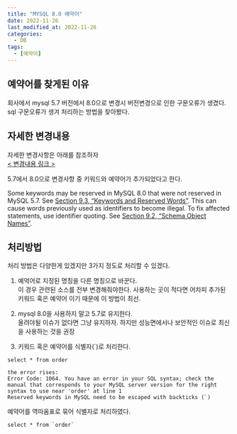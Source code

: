 ```yaml
---
title: "MYSQL 8.0 예약어"
date: 2022-11-26
last_modified_at: 2022-11-26
categories: 
  - DB
tags:
  - [예약어]
---
```


## 예약어를 찾게된 이유
회사에서 mysql 5.7 버전에서 8.0으로 변경시 버전변경으로 인한 구문오류가 생겼다.  
sql 구문오류가 생겨 처리하는 방법을 찾아봤다.  


## 자세한 변경내용
자세한 변경사항은 아래를 참조하자  
[< 변경내용 링크 >](https://dev.mysql.com/doc/refman/8.0/en/upgrading-from-previous-series.html)  

5.7에서 8.0으로 변경사항 중 키워드와 예약어가 추가되었다고 한다.  

Some keywords may be reserved in MySQL 8.0 that were not reserved in MySQL 5.7. See [Section 9.3, “Keywords and Reserved Words”](https://dev.mysql.com/doc/refman/8.0/en/keywords.html). This can cause words previously used as identifiers to become illegal. To fix affected statements, use identifier quoting. See [Section 9.2, “Schema Object Names”](https://dev.mysql.com/doc/refman/8.0/en/identifiers.html).  

## 처리방법
처리 방법은 다양한게 있겠지만 3가지 정도로 처리할 수 있겠다.  

1. 예억어로 지정된 명칭을 다른 명칭으로 바꾼다.  
이 경우 관련된 소스를 전부 변경해줘야한다. 사용하는 곳이 적다면 어차피 추가된 키워드 혹은 예약어 이기 때문에 이 방법이 최선.  

2. mysql 8.0을 사용하지 말고 5.7로 유지한다.  
올려야될 이슈가 없다면 그냥 유지하자. 하지만 성능면에서나 보안적인 이슈로 최신을 사용하는 것을 권장  

3. 키워드 혹은 예약어를 식별자(`)로 처리한다.  

  ```
  select * from order

  the error rises:
  Error Code: 1064. You have an error in your SQL syntax; check the manual that corresponds to your MySQL server version for the right syntax to use near 'order' at line 1
  Reserved keywords in MySQL need to be escaped with backticks (`)
  ```

  예약어를 역따옴표로 묶어 식별자로 처리하였다.  

  ```
  select * from `order`
  ```